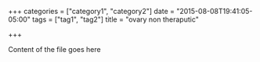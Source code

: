 +++
categories = ["category1", "category2"]
date = "2015-08-08T19:41:05-05:00"
tags = ["tag1", "tag2"]
title = "ovary non theraputic"

+++

Content of the file goes here